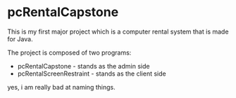 # pcRentalCapstone
This is my first major project which is a computer rental system that is made for Java.

The project is composed of two programs:
- pcRentalCapstone - stands as the admin side
- pcRentalScreenRestraint - stands as the client side

yes, i am really bad at naming things.
